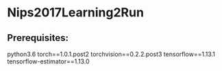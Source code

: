 # Nips2017Learning2Run

## Prerequisites:
python3.6
torch==1.0.1.post2
torchvision==0.2.2.post3
tensorflow==1.13.1
tensorflow-estimator==1.13.0
